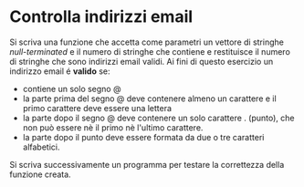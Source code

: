 # Controlla indirizzi email

Si scriva una funzione che accetta come parametri un vettore di stringhe *null-terminated* e il numero di stringhe che contiene e restituisce il numero di stringhe che sono indirizzi email validi.
Ai fini di questo esercizio un indirizzo email é **valido** se:
- contiene un solo segno @
- la parte prima del segno @ deve contenere almeno un carattere e il primo carattere deve essere una lettera
- la parte dopo il segno @ deve contenere un solo carattere . (punto), che non può essere nè il primo nè l'ultimo carattere.
- la parte dopo il punto deve essere formata da due o tre caratteri alfabetici.

Si scriva successivamente un programma per testare la correttezza della funzione creata.
